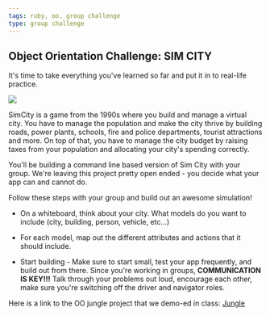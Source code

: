 ```yaml
---
tags: ruby, oo, group challenge
type: group challenge
---
```

## Object Orientation Challenge: SIM CITY

It's time to take everything you've learned so far and put it in to real-life practice.

<img src="http://simcity2000download.weebly.com/uploads/2/3/4/4/23445916/4253717_orig.png">

SimCity is a game from the 1990s where you build and manage a virtual city. You have to manage the population and make the city thrive by building roads, power plants, schools, fire and police departments, tourist attractions and more. On top of that, you have to manage the city budget by raising taxes from your population and allocating your city's spending correctly.

You'll be building a command line based version of Sim City with your group. We're leaving this project pretty open ended - you decide what your app can and cannot do.

Follow these steps with your group and build out an awesome simulation!

+ On a whiteboard, think about your city. What models do you want to include (city, building, person, vehicle, etc...)

+ For each model, map out the different attributes and actions that it should include.

+ Start building - Make sure to start small, test your app frequently, and build out from there. Since you're working in groups, **COMMUNICATION IS KEY!!!** Talk through your problems out loud, encourage each other, make sure you're switching off the driver and navigator roles.

Here is a link to the OO jungle project that we demo-ed in class: [Jungle](https://github.com/learn-co-curriculum/hs-oo-jungle-project-demo)
